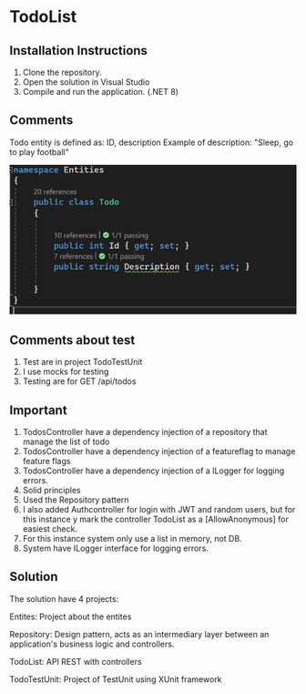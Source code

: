 # TodoList

## Installation Instructions

1. Clone the repository.
2. Open the solution in Visual Studio
3. Compile and run the application.  (.NET 8)

## Comments 

Todo entity is defined as: ID, description
Example of description: "Sleep, go to play football"

![alt text](image.png)

## Comments about test

1. Test are in project TodoTestUnit
2. I use mocks for testing
3. Testing are for GET /api/todos

## Important

1. TodosController have a dependency injection of a repository that manage the list of todo
2. TodosController have a dependency injection of a featureflag to manage feature flags
3. TodosController have a dependency injection of a ILogger for logging errors.
4. Solid principles 
5. Used the Repository pattern
6. I also added Authcontroller for login with JWT and random users,  but for this instance y mark the controller TodoList as a [AllowAnonymous] for easiest check.
7. For this instance system only use a list in memory, not DB.
8. System have ILogger interface for logging errors.

## Solution

The solution have 4 projects: 

Entites: Project about the entites

Repository: Design pattern, acts as an intermediary layer between an application's business logic and controllers.

TodoList: API REST with controllers

TodoTestUnit: Project of TestUnit using XUnit framework


   